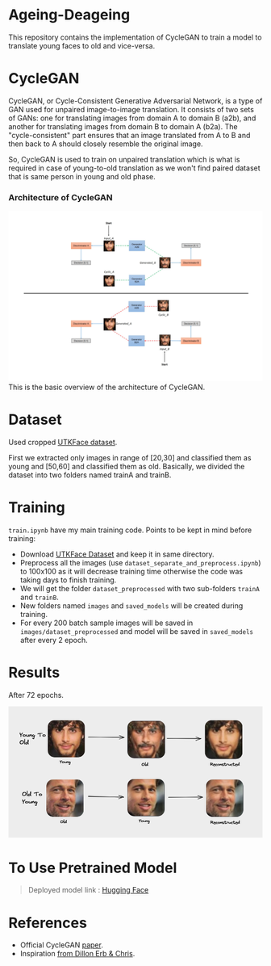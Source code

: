 # Ageing-Deageing
This repository contains the implementation of CycleGAN to train a model to translate young faces to old and vice-versa.

# CycleGAN
CycleGAN, or Cycle-Consistent Generative Adversarial Network, is a type of GAN used for unpaired image-to-image translation. It consists of two sets of GANs: one for translating images from domain A to domain B (a2b), and another for translating images from domain B to domain A (b2a). The "cycle-consistent" part ensures that an image translated from A to B and then back to A should closely resemble the original image.

So, CycleGAN is used to train on unpaired translation which is what is required in case of young-to-old translation as we won't find paired dataset that is same person in young and old phase.

### Architecture of CycleGAN
![alt text](use/file.png "architecture")
This is the basic overview of the architecture of CycleGAN.

# Dataset
Used cropped [UTKFace dataset](https://www.kaggle.com/datasets/jangedoo/utkface-new).

First we extracted only images in range of [20,30] and classified them as young and [50,60] and classified them as old. Basically, we divided the dataset into two folders named trainA and trainB.

# Training
`train.ipynb` have my main training code.
Points to be kept in mind before training:
* Download [UTKFace Dataset](https://www.kaggle.com/datasets/jangedoo/utkface-new) and keep it in same directory.
* Preprocess all the images (use `dataset_separate_and_preprocess.ipynb`) to 100x100 as it will decrease training time otherwise the code was taking days to finish training.
* We will get the folder `dataset_preprocessed` with two sub-folders `trainA` and `trainB`.
* New folders named `images` and `saved_models` will be created during training.
* For every 200 batch sample images will be saved in `images/dataset_preprocessed` and model will be saved in `saved_models` after every 2 epoch. 

# Results
After 72 epochs.

![res](use/result.png "sample")

# To Use Pretrained Model
> Deployed model link : [Hugging Face](https://huggingface.co/spaces/arikrrr77/Ageing-Deageing)

# References

* Official CycleGAN [paper](https://arxiv.org/abs/1703.10593).
* Inspiration [from Dillon Erb & Chris](https://github.com/Paperspace/FaceApp-with-Deep-Learning).